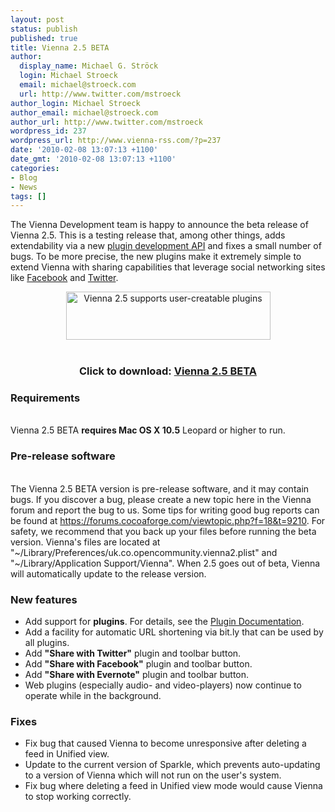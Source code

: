 ```yaml
---
layout: post
status: publish
published: true
title: Vienna 2.5 BETA
author:
  display_name: Michael G. Ströck
  login: Michael Stroeck
  email: michael@stroeck.com
  url: http://www.twitter.com/mstroeck
author_login: Michael Stroeck
author_email: michael@stroeck.com
author_url: http://www.twitter.com/mstroeck
wordpress_id: 237
wordpress_url: http://www.vienna-rss.com/?p=237
date: '2010-02-08 13:07:13 +1100'
date_gmt: '2010-02-08 13:07:13 +1100'
categories:
- Blog
- News
tags: []
---
```

<p>The Vienna Development team is happy to announce the beta release of Vienna 2.5. This is a testing release that, among other things, adds extendability via a new <a href="http://www.vienna-rss.com/?page_id=120">plugin development API</a> and fixes a small number of bugs. To be more precise, the new plugins make it extremely simple to extend Vienna with sharing capabilities that leverage social networking sites like <a href="http://www.facebook.com">Facebook</a> and <a href="http://www.twitter.com/ViennaRSS">Twitter</a>. <center><a href="https://sourceforge.net/projects/vienna-rss/files/TestVersions/2.5.0.2500/Vienna2.5.0.2500-BETA.zip/download"><img alt="Vienna 2.5 supports user-creatable plugins" src="http://www.vienna-rss.com/img/plugins.png" title="Vienna 2.5 supports user-creatable plugins" width="327" height="77" /></a><br/><br />
<h3>Click to download: <a href="https://sourceforge.net/projects/vienna-rss/files/TestVersions/2.5.0.2500/Vienna2.5.0.2500-BETA.zip/download"><strong>Vienna 2.5 BETA</strong></a></h3></center></p>
<h3>Requirements</h3><br />
Vienna 2.5 BETA <strong>requires Mac OS X 10.5</strong> Leopard or higher to run.</p>
<h3>Pre-release software</h3><br />
The Vienna 2.5 BETA version is pre-release software, and it may contain bugs. If you discover a bug, please create a new topic here in the Vienna forum and report the bug to us. Some tips for writing good bug reports can be found at <a href="https://forums.cocoaforge.com/viewtopic.php?f=18&t=9210">https://forums.cocoaforge.com/viewtopic.php?f=18&t=9210</a>. For safety, we recommend that you back up your files before running the beta version. Vienna's files are located at "~/Library/Preferences/uk.co.opencommunity.vienna2.plist" and "~/Library/Application Support/Vienna". When 2.5 goes out of beta, Vienna will automatically update to the release version.</p>
<h3>New features</h3></p>
<ul>
<li>Add support for <strong>plugins</strong>. For details, see the <a href="http://www.vienna-rss.com/?page_id=120">Plugin Documentation</a>.
<li>Add a facility for automatic URL shortening via bit.ly that can be used by all plugins.
<li>Add <strong>"Share with Twitter"</strong> plugin and toolbar button.
<li>Add <strong>"Share with Facebook"</strong> plugin and toolbar button.
<li>Add <strong>"Share with Evernote"</strong> plugin and toolbar button.
<li>Web plugins (especially audio- and video-players) now continue to operate while in the background.<br />
</ul></p>
<h3>Fixes</h3></p>
<ul>
<li>Fix bug that caused Vienna to become unresponsive after deleting a feed in Unified view.
<li>Update to the current version of Sparkle, which prevents auto-updating to a version of Vienna which will not run on the user's system.
<li>Fix bug where deleting a feed in Unified view mode would cause Vienna to stop working correctly.<br />
</ul></p>
